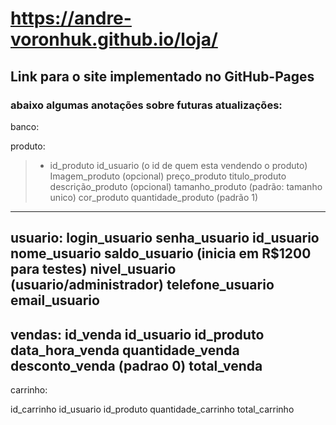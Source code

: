 # https://andre-voronhuk.github.io/loja/
## Link para o site implementado no GitHub-Pages



### abaixo algumas anotações sobre futuras atualizações:

banco:

  produto:

 > - id_produto
  id_usuario (o id de quem esta vendendo o produto)
  Imagem_produto (opcional)
  preço_produto
  titulo_produto
  descrição_produto (opcional)
  tamanho_produto (padrão: tamanho unico)
  cor_produto
  quantidade_produto (padrão 1)
  ---------------------------------------
  usuario:
  login_usuario
  senha_usuario
  id_usuario
  nome_usuario
  saldo_usuario (inicia em R$1200 para testes)
  nivel_usuario (usuario/administrador)
  telefone_usuario
  email_usuario
  --------------------------------------
  vendas:
  id_venda
  id_usuario
  id_produto
  data_hora_venda
  quantidade_venda
  desconto_venda (padrao 0)
  total_venda
  --------------------------------------
  carrinho:
  
  id_carrinho
  id_usuario
  id_produto
  quantidade_carrinho
  total_carrinho
  



